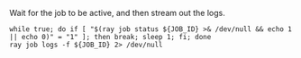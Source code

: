 
Wait for the job to be active, and then stream out the logs.

```shell
while true; do if [ "$(ray job status ${JOB_ID} >& /dev/null && echo 1 || echo 0)" = "1" ]; then break; sleep 1; fi; done
ray job logs -f ${JOB_ID} 2> /dev/null
```
